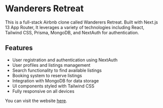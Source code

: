 # Wanderers Retreat

This is a full-stack Airbnb clone called Wanderers Retreat. Built with Next.js 13 App Router, It leverages a variety of technologies including React, Tailwind CSS, Prisma, MongoDB, and NextAuth for authentication. <br>

## Features

- User registration and authentication using NextAuth
- User profiles and listings management
- Search functionality to find available listings
- Booking system to reserve listings
- Integration with MongoDB for data storage
- UI components styled with Tailwind CSS
- Fully responsive on all devices

You can visit the website [here](https://wanderers-retreat.vercel.app/).
